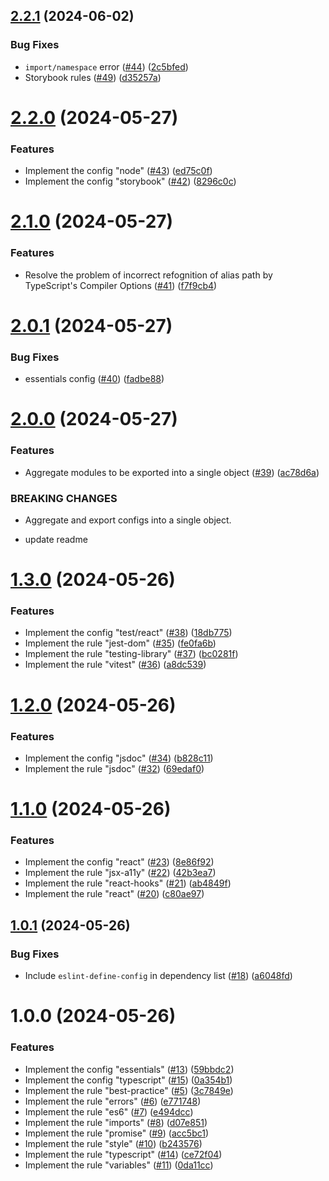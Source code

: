 ## [2.2.1](https://github.com/wakamsha/eslint-config/compare/v2.2.0...v2.2.1) (2024-06-02)


### Bug Fixes

* `import/namespace` error ([#44](https://github.com/wakamsha/eslint-config/issues/44)) ([2c5bfed](https://github.com/wakamsha/eslint-config/commit/2c5bfed4735697e493a5f79890e344d55963ac0c))
* Storybook rules ([#49](https://github.com/wakamsha/eslint-config/issues/49)) ([d35257a](https://github.com/wakamsha/eslint-config/commit/d35257ae47b6596b52a54101753622ff442b52be))

# [2.2.0](https://github.com/wakamsha/eslint-config/compare/v2.1.0...v2.2.0) (2024-05-27)


### Features

* Implement the config "node" ([#43](https://github.com/wakamsha/eslint-config/issues/43)) ([ed75c0f](https://github.com/wakamsha/eslint-config/commit/ed75c0fe0da0973d524af91530665e5568d111f5))
* Implement the config "storybook" ([#42](https://github.com/wakamsha/eslint-config/issues/42)) ([8296c0c](https://github.com/wakamsha/eslint-config/commit/8296c0cd8ff47386afe17497f0c43ac3c904feb7))

# [2.1.0](https://github.com/wakamsha/eslint-config/compare/v2.0.1...v2.1.0) (2024-05-27)


### Features

* Resolve the problem of incorrect refognition of alias path by TypeScript's Compiler Options ([#41](https://github.com/wakamsha/eslint-config/issues/41)) ([f7f9cb4](https://github.com/wakamsha/eslint-config/commit/f7f9cb42d2c664671b40969812e7ad93ccc82c32))

# [2.0.1](https://github.com/wakamsha/eslint-config/compare/v2.0.0...v2.0.1) (2024-05-27)

### Bug Fixes

- essentials config ([#40](https://github.com/wakamsha/eslint-config/issues/40)) ([fadbe88](https://github.com/wakamsha/eslint-config/commit/fadbe88c30c6e2a6027dd694e732252644c3629f))

# [2.0.0](https://github.com/wakamsha/eslint-config/compare/v1.3.0...v2.0.0) (2024-05-27)

### Features

- Aggregate modules to be exported into a single object ([#39](https://github.com/wakamsha/eslint-config/issues/39)) ([ac78d6a](https://github.com/wakamsha/eslint-config/commit/ac78d6a6851908ee51a65aa3660e42c25b3139b4))

### BREAKING CHANGES

- Aggregate and export configs into a single object.

- update readme

# [1.3.0](https://github.com/wakamsha/eslint-config/compare/v1.2.0...v1.3.0) (2024-05-26)

### Features

- Implement the config "test/react" ([#38](https://github.com/wakamsha/eslint-config/issues/38)) ([18db775](https://github.com/wakamsha/eslint-config/commit/18db77579ab0f2f639d9ee38eb7d9061ccfde49c))
- Implement the rule "jest-dom" ([#35](https://github.com/wakamsha/eslint-config/issues/35)) ([fe0fa6b](https://github.com/wakamsha/eslint-config/commit/fe0fa6ba836c5f7192dd7ad7efa582a85e643931))
- Implement the rule "testing-library" ([#37](https://github.com/wakamsha/eslint-config/issues/37)) ([bc0281f](https://github.com/wakamsha/eslint-config/commit/bc0281f5ada40a3cf9890749ab3df3826a1e5e2b))
- Implement the rule "vitest" ([#36](https://github.com/wakamsha/eslint-config/issues/36)) ([a8dc539](https://github.com/wakamsha/eslint-config/commit/a8dc539fac8d46b604ad67347d7af0ce3f38ff94))

# [1.2.0](https://github.com/wakamsha/eslint-config/compare/v1.1.0...v1.2.0) (2024-05-26)

### Features

- Implement the config "jsdoc" ([#34](https://github.com/wakamsha/eslint-config/issues/34)) ([b828c11](https://github.com/wakamsha/eslint-config/commit/b828c1198cbf5e5eda5c7cafae364adab9cc0bed))
- Implement the rule "jsdoc" ([#32](https://github.com/wakamsha/eslint-config/issues/32)) ([69edaf0](https://github.com/wakamsha/eslint-config/commit/69edaf00e6eed3489aa407f7fe17defd53b1f1a9))

# [1.1.0](https://github.com/wakamsha/eslint-config/compare/v1.0.1...v1.1.0) (2024-05-26)

### Features

- Implement the config "react" ([#23](https://github.com/wakamsha/eslint-config/issues/23)) ([8e86f92](https://github.com/wakamsha/eslint-config/commit/8e86f92ef4af74a39b27bf47ce743691ea1afba4))
- Implement the rule "jsx-a11y" ([#22](https://github.com/wakamsha/eslint-config/issues/22)) ([42b3ea7](https://github.com/wakamsha/eslint-config/commit/42b3ea7f5247343584a1a058a9e9c086a563c52c))
- Implement the rule "react-hooks" ([#21](https://github.com/wakamsha/eslint-config/issues/21)) ([ab4849f](https://github.com/wakamsha/eslint-config/commit/ab4849f60768d7257722d700eba393d244221d5c))
- Implement the rule "react" ([#20](https://github.com/wakamsha/eslint-config/issues/20)) ([c80ae97](https://github.com/wakamsha/eslint-config/commit/c80ae97b9bdffb0fc336823ca184b59d9862d170))

## [1.0.1](https://github.com/wakamsha/eslint-config/compare/v1.0.0...v1.0.1) (2024-05-26)

### Bug Fixes

- Include `eslint-define-config` in dependency list ([#18](https://github.com/wakamsha/eslint-config/issues/18)) ([a6048fd](https://github.com/wakamsha/eslint-config/commit/a6048fd582daec6765226587bf64992e7a85736a))

# 1.0.0 (2024-05-26)

### Features

- Implement the config "essentials" ([#13](https://github.com/wakamsha/eslint-config/issues/13)) ([59bbdc2](https://github.com/wakamsha/eslint-config/commit/59bbdc235f42408984fd00c440504c6b87cad152))
- Implement the config "typescript" ([#15](https://github.com/wakamsha/eslint-config/issues/15)) ([0a354b1](https://github.com/wakamsha/eslint-config/commit/0a354b18edc40292a3b5f2c375f5a7adcb4d9044))
- Implement the rule "best-practice" ([#5](https://github.com/wakamsha/eslint-config/issues/5)) ([3c7849e](https://github.com/wakamsha/eslint-config/commit/3c7849ece949af913ea8b87e7cca0a5fd45ba9ab))
- Implement the rule "errors" ([#6](https://github.com/wakamsha/eslint-config/issues/6)) ([e771748](https://github.com/wakamsha/eslint-config/commit/e771748fe3b9355bb3d574f31a1c5283a73039a5))
- Implement the rule "es6" ([#7](https://github.com/wakamsha/eslint-config/issues/7)) ([e494dcc](https://github.com/wakamsha/eslint-config/commit/e494dcc3789ba33d0eab45530fced7f162434f30))
- Implement the rule "imports" ([#8](https://github.com/wakamsha/eslint-config/issues/8)) ([d07e851](https://github.com/wakamsha/eslint-config/commit/d07e85143568df836738094a4607e6a07c9eccbb))
- Implement the rule "promise" ([#9](https://github.com/wakamsha/eslint-config/issues/9)) ([acc5bc1](https://github.com/wakamsha/eslint-config/commit/acc5bc19fda7d6f61ce04794b7a8cafa6be9b0cc))
- Implement the rule "style" ([#10](https://github.com/wakamsha/eslint-config/issues/10)) ([b243576](https://github.com/wakamsha/eslint-config/commit/b24357662bf3352e509c3cdfa021d1da1fde7594))
- Implement the rule "typescript" ([#14](https://github.com/wakamsha/eslint-config/issues/14)) ([ce72f04](https://github.com/wakamsha/eslint-config/commit/ce72f047d815f7b10f4af94779571b5b4746d70c))
- Implement the rule "variables" ([#11](https://github.com/wakamsha/eslint-config/issues/11)) ([0da11cc](https://github.com/wakamsha/eslint-config/commit/0da11cc35052b4ea57d41c00b70ed90a4cda674d))
